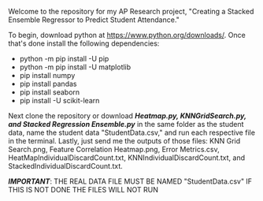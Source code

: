 Welcome to the repository for my AP Research project, "Creating a Stacked Ensemble Regressor to Predict Student Attendance."

To begin, download python at https://www.python.org/downloads/. Once that's done install the following dependencies:

  - python -m pip install -U pip
  - python -m pip install -U matplotlib
  - pip install numpy
  - pip install pandas
  - pip install seaborn
  - pip install -U scikit-learn

Next clone the repository or download _**Heatmap.py, KNNGridSearch.py, and Stacked Regression Ensemble.py**_ in the same folder as the student data, name the student data "StudentData.csv," and run each respective file in the terminal. 
Lastly, just send me the outputs of those files: KNN Grid Search.png, Feature Correlation Heatmap.png, Error Metrics.csv, HeatMapIndividualDiscardCount.txt, KNNIndividualDiscardCount.txt, and StackedIndividualDiscardCount.txt. 

_**IMPORTANT**_: THE REAL DATA FILE MUST BE NAMED "StudentData.csv" IF THIS IS NOT DONE THE FILES WILL NOT RUN
  
